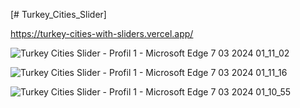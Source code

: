 [# Turkey_Cities_Slider]

https://turkey-cities-with-sliders.vercel.app/

![Turkey Cities Slider - Profil 1 - Microsoft​ Edge 7 03 2024 01_11_02](https://github.com/muslumhanerol/turkey_cities_with_sliders/assets/132482365/0fd65c5f-d80c-41b5-b8b8-58902d96365c)

![Turkey Cities Slider - Profil 1 - Microsoft​ Edge 7 03 2024 01_11_16](https://github.com/muslumhanerol/turkey_cities_with_sliders/assets/132482365/6dd3c810-4eb3-4a23-9488-8a2dd7d44d3d)

![Turkey Cities Slider - Profil 1 - Microsoft​ Edge 7 03 2024 01_10_55](https://github.com/muslumhanerol/turkey_cities_with_sliders/assets/132482365/dce09c11-6829-4516-9024-1a437defc88d)


